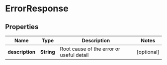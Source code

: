 

# ErrorResponse


## Properties

| Name | Type | Description | Notes |
|------------ | ------------- | ------------- | -------------|
|**description** | **String** | Root cause of the error or useful detail |  [optional] |




